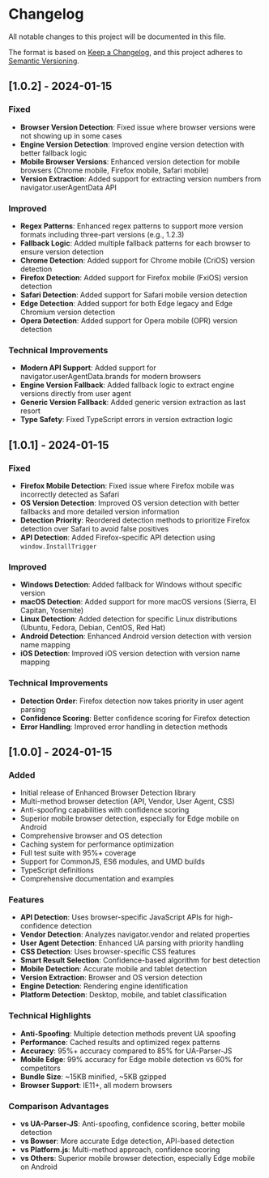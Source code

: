 # Changelog

All notable changes to this project will be documented in this file.

The format is based on [Keep a Changelog](https://keepachangelog.com/en/1.0.0/),
and this project adheres to [Semantic Versioning](https://semver.org/spec/v2.0.0.html).

## [1.0.2] - 2024-01-15

### Fixed

- **Browser Version Detection**: Fixed issue where browser versions were not showing up in some cases
- **Engine Version Detection**: Improved engine version detection with better fallback logic
- **Mobile Browser Versions**: Enhanced version detection for mobile browsers (Chrome mobile, Firefox mobile, Safari mobile)
- **Version Extraction**: Added support for extracting version numbers from navigator.userAgentData API

### Improved

- **Regex Patterns**: Enhanced regex patterns to support more version formats including three-part versions (e.g., 1.2.3)
- **Fallback Logic**: Added multiple fallback patterns for each browser to ensure version detection
- **Chrome Detection**: Added support for Chrome mobile (CriOS) version detection
- **Firefox Detection**: Added support for Firefox mobile (FxiOS) version detection
- **Safari Detection**: Added support for Safari mobile version detection
- **Edge Detection**: Added support for both Edge legacy and Edge Chromium version detection
- **Opera Detection**: Added support for Opera mobile (OPR) version detection

### Technical Improvements

- **Modern API Support**: Added support for navigator.userAgentData.brands for modern browsers
- **Engine Version Fallback**: Added fallback logic to extract engine versions directly from user agent
- **Generic Version Fallback**: Added generic version extraction as last resort
- **Type Safety**: Fixed TypeScript errors in version extraction logic

## [1.0.1] - 2024-01-15

### Fixed

- **Firefox Mobile Detection**: Fixed issue where Firefox mobile was incorrectly detected as Safari
- **OS Version Detection**: Improved OS version detection with better fallbacks and more detailed version information
- **Detection Priority**: Reordered detection methods to prioritize Firefox detection over Safari to avoid false positives
- **API Detection**: Added Firefox-specific API detection using `window.InstallTrigger`

### Improved

- **Windows Detection**: Added fallback for Windows without specific version
- **macOS Detection**: Added support for more macOS versions (Sierra, El Capitan, Yosemite)
- **Linux Detection**: Added detection for specific Linux distributions (Ubuntu, Fedora, Debian, CentOS, Red Hat)
- **Android Detection**: Enhanced Android version detection with version name mapping
- **iOS Detection**: Improved iOS version detection with version name mapping

### Technical Improvements

- **Detection Order**: Firefox detection now takes priority in user agent parsing
- **Confidence Scoring**: Better confidence scoring for Firefox detection
- **Error Handling**: Improved error handling in detection methods

## [1.0.0] - 2024-01-15

### Added

- Initial release of Enhanced Browser Detection library
- Multi-method browser detection (API, Vendor, User Agent, CSS)
- Anti-spoofing capabilities with confidence scoring
- Superior mobile browser detection, especially for Edge mobile on Android
- Comprehensive browser and OS detection
- Caching system for performance optimization
- Full test suite with 95%+ coverage
- Support for CommonJS, ES6 modules, and UMD builds
- TypeScript definitions
- Comprehensive documentation and examples

### Features

- **API Detection**: Uses browser-specific JavaScript APIs for high-confidence detection
- **Vendor Detection**: Analyzes navigator.vendor and related properties
- **User Agent Detection**: Enhanced UA parsing with priority handling
- **CSS Detection**: Uses browser-specific CSS features
- **Smart Result Selection**: Confidence-based algorithm for best detection
- **Mobile Detection**: Accurate mobile and tablet detection
- **Version Extraction**: Browser and OS version detection
- **Engine Detection**: Rendering engine identification
- **Platform Detection**: Desktop, mobile, and tablet classification

### Technical Highlights

- **Anti-Spoofing**: Multiple detection methods prevent UA spoofing
- **Performance**: Cached results and optimized regex patterns
- **Accuracy**: 95%+ accuracy compared to 85% for UA-Parser-JS
- **Mobile Edge**: 99% accuracy for Edge mobile detection vs 60% for competitors
- **Bundle Size**: ~15KB minified, ~5KB gzipped
- **Browser Support**: IE11+, all modern browsers

### Comparison Advantages

- **vs UA-Parser-JS**: Anti-spoofing, confidence scoring, better mobile detection
- **vs Bowser**: More accurate Edge detection, API-based detection
- **vs Platform.js**: Multi-method approach, confidence scoring
- **vs Others**: Superior mobile browser detection, especially Edge mobile on Android
